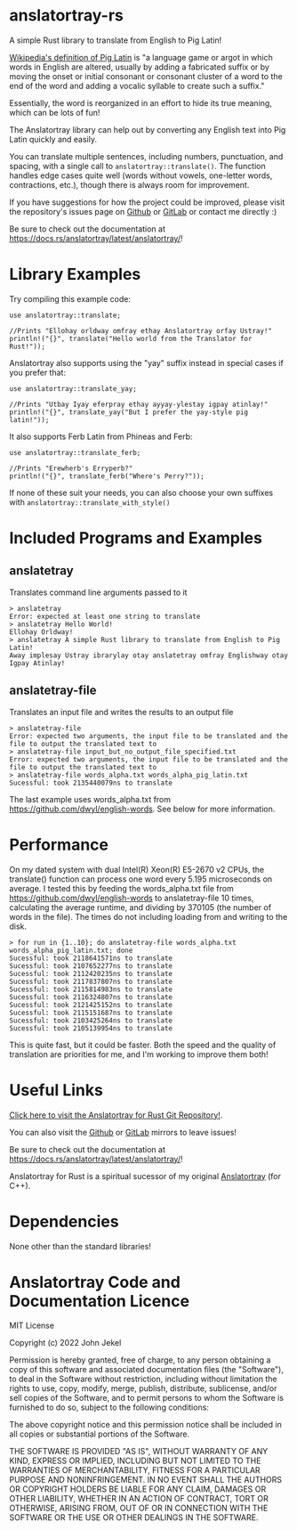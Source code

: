 # anslatortray-rs

A simple Rust library to translate from English to Pig Latin!

<a href="https://en.wikipedia.org/wiki/Pig_Latin">Wikipedia's definition of Pig Latin</a> is "a language game or argot in which words in English are altered, usually by adding a fabricated suffix or by moving the onset or initial consonant or consonant cluster of a word to the end of the word and adding a vocalic syllable to create such a suffix."

Essentially, the word is reorganized in an effort to hide its true meaning, which can be lots of fun!

The Anslatortray library can help out by converting any English text into Pig Latin quickly and easily.

You can translate multiple sentences, including numbers, punctuation, and spacing, with a single call to `anslatortray::translate()`.
The function handles edge cases quite well (words without vowels, one-letter words, contractions, etc.), though there is always room for improvement.

If you have suggestions for how the project could be improved, please visit the repository's issues page on <a href="https://github.com/JZJisawesome/anslatortray-rs/issues">Github</a> or <a href="https://gitlab.com/JZJisawesome/anslatortray-rs/-/issues">GitLab</a> or contact me directly :)

Be sure to check out the documentation at <https://docs.rs/anslatortray/latest/anslatortray/>!

# Library Examples

Try compiling this example code:

```
use anslatortray::translate;

//Prints "Ellohay orldway omfray ethay Anslatortray orfay Ustray!"
println!("{}", translate("Hello world from the Translator for Rust!"));
```

Anslatortray also supports using the "yay" suffix instead in special cases if you prefer that:

```
use anslatortray::translate_yay;

//Prints "Utbay Iyay eferpray ethay ayyay-ylestay igpay atinlay!"
println!("{}", translate_yay("But I prefer the yay-style pig latin!"));
```

It also supports Ferb Latin from Phineas and Ferb:

```
use anslatortray::translate_ferb;

//Prints "Erewherb's Erryperb?"
println!("{}", translate_ferb("Where's Perry?"));
```

If none of these suit your needs, you can also choose your own suffixes with `anslatortray::translate_with_style()`

# Included Programs and Examples

## anslatetray

Translates command line arguments passed to it

```
> anslatetray
Error: expected at least one string to translate
> anslatetray Hello World!
Ellohay Orldway!
> anslatetray A simple Rust library to translate from English to Pig Latin!
Away implesay Ustray ibrarylay otay anslatetray omfray Englishway otay Igpay Atinlay!
```

## anslatetray-file

Translates an input file and writes the results to an output file

```
> anslatetray-file
Error: expected two arguments, the input file to be translated and the file to output the translated text to
> anslatetray-file input_but_no_output_file_specified.txt
Error: expected two arguments, the input file to be translated and the file to output the translated text to
> anslatetray-file words_alpha.txt words_alpha_pig_latin.txt
Sucessful: took 2135440079ns to translate
```

The last example uses words_alpha.txt from <https://github.com/dwyl/english-words>. See below for more information.

# Performance

On my dated system with dual Intel(R) Xeon(R) E5-2670 v2 CPUs, the translate() function can process one word every 5.195 microseconds on average.
I tested this by feeding the words_alpha.txt file from <https://github.com/dwyl/english-words> to anslatetray-file 10 times, calculating the average runtime,
and dividing by 370105 (the number of words in the file). The times do not including loading from and writing to the disk.

```
> for run in {1..10}; do anslatetray-file words_alpha.txt words_alpha_pig_latin.txt; done
Sucessful: took 2118641571ns to translate
Sucessful: took 2107652277ns to translate
Sucessful: took 2112420235ns to translate
Sucessful: took 2117837807ns to translate
Sucessful: took 2115814983ns to translate
Sucessful: took 2116324807ns to translate
Sucessful: took 2121425152ns to translate
Sucessful: took 2115151687ns to translate
Sucessful: took 2103425264ns to translate
Sucessful: took 2105139954ns to translate
```

This is quite fast, but it could be faster. Both the speed and the quality of translation are priorities for me, and I'm working to improve them both!

# Useful Links

<a href="https://git.jekel.ca/JZJ/anslatortray-rs">Click here to visit the Anslatortray for Rust Git Repository!</a>.

You can also visit the <a href="https://github.com/JZJisawesome/anslatortray-rs/issues">Github</a> or <a href="https://gitlab.com/JZJisawesome/anslatortray-rs/-/issues">GitLab</a> mirrors to leave issues!

Be sure to check out the documentation at <https://docs.rs/anslatortray/latest/anslatortray/>!

Anslatortray for Rust is a spiritual sucessor of my original <a href="https://git.jekel.ca/JZJ/anslatortray">Anslatortray</a> (for C++).

# Dependencies

None other than the standard libraries!

# Anslatortray Code and Documentation Licence

MIT License

Copyright (c) 2022 John Jekel

Permission is hereby granted, free of charge, to any person obtaining a copy of this software and associated documentation files (the "Software"), to deal in the Software without restriction, including without limitation the rights to use, copy, modify, merge, publish, distribute, sublicense, and/or sell copies of the Software, and to permit persons to whom the Software is furnished to do so, subject to the following conditions:

The above copyright notice and this permission notice shall be included in all copies or substantial portions of the Software.

THE SOFTWARE IS PROVIDED "AS IS", WITHOUT WARRANTY OF ANY KIND, EXPRESS OR IMPLIED, INCLUDING BUT NOT LIMITED TO THE WARRANTIES OF MERCHANTABILITY, FITNESS FOR A PARTICULAR PURPOSE AND NONINFRINGEMENT. IN NO EVENT SHALL THE AUTHORS OR COPYRIGHT HOLDERS BE LIABLE FOR ANY CLAIM, DAMAGES OR OTHER LIABILITY, WHETHER IN AN ACTION OF CONTRACT, TORT OR OTHERWISE, ARISING FROM, OUT OF OR IN CONNECTION WITH THE SOFTWARE OR THE USE OR OTHER DEALINGS IN THE SOFTWARE.
